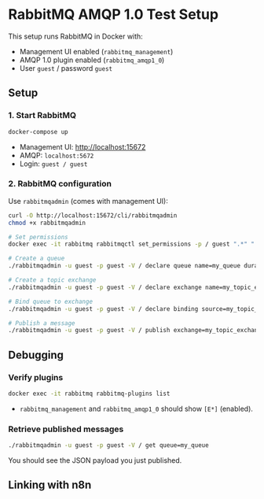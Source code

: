 # RabbitMQ AMQP 1.0 Test Setup

This setup runs RabbitMQ in Docker with:

- Management UI enabled (`rabbitmq_management`)
- AMQP 1.0 plugin enabled (`rabbitmq_amqp1_0`)
- User `guest` / password `guest`

## Setup

### 1. Start RabbitMQ

```bash
docker-compose up
```

- Management UI: [http://localhost:15672](http://localhost:15672)
- AMQP: `localhost:5672`
- Login: `guest / guest`

### 2. RabbitMQ configuration

Use `rabbitmqadmin` (comes with management UI):

```bash
curl -O http://localhost:15672/cli/rabbitmqadmin
chmod +x rabbitmqadmin

# Set permissions
docker exec -it rabbitmq rabbitmqctl set_permissions -p / guest ".*" ".*" ".*"

# Create a queue
./rabbitmqadmin -u guest -p guest -V / declare queue name=my_queue durable=true

# Create a topic exchange
./rabbitmqadmin -u guest -p guest -V / declare exchange name=my_topic_exchange type=topic

# Bind queue to exchange
./rabbitmqadmin -u guest -p guest -V / declare binding source=my_topic_exchange destination=my_queue routing_key="user.*"

# Publish a message
./rabbitmqadmin -u guest -p guest -V / publish exchange=my_topic_exchange routing_key="user.created" payload='{"id":1,"name":"Elias"}'
```

## Debugging

### Verify plugins

```bash
docker exec -it rabbitmq rabbitmq-plugins list
```

- `rabbitmq_management` and `rabbitmq_amqp1_0` should show `[E*]` (enabled).

### Retrieve published messages

```bash
./rabbitmqadmin -u guest -p guest -V / get queue=my_queue
```

You should see the JSON payload you just published.

## Linking with n8n
